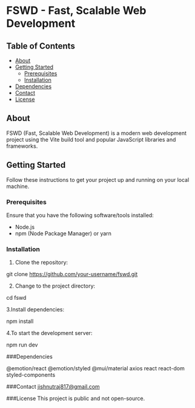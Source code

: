 # FSWD - Fast, Scalable Web Development

## Table of Contents


- [About](#about)
- [Getting Started](#getting-started)
  - [Prerequisites](#prerequisites)
  - [Installation](#installation)
- [Dependencies](#dependencies)
- [Contact](#contact)
- [License](#license)

## About

FSWD (Fast, Scalable Web Development) is a modern web development project using the Vite build tool and popular JavaScript libraries and frameworks.

## Getting Started

Follow these instructions to get your project up and running on your local machine.

### Prerequisites

Ensure that you have the following software/tools installed:

- Node.js
- npm (Node Package Manager) or yarn

### Installation

1. Clone the repository:

git clone https://github.com/your-username/fswd.git

2. Change to the project directory:
   
cd fswd

3.Install dependencies:

npm install

4.To start the development server:

npm run dev

###Dependencies

@emotion/react
@emotion/styled
@mui/material
axios
react
react-dom
styled-components

###Contact
jishnutraj817@gmail.com

###License
This project is public and not open-source.




